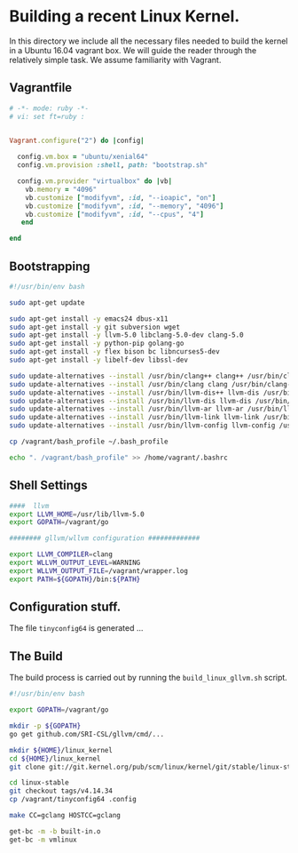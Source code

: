 # Building a recent Linux Kernel.

In this directory we include all the necessary files needed to
build the kernel in a Ubuntu 16.04 vagrant box. We will guide the reader through
the relatively simple task. We assume familiarity with Vagrant.

## Vagrantfile

```ruby
# -*- mode: ruby -*-
# vi: set ft=ruby :


Vagrant.configure("2") do |config|
  
  config.vm.box = "ubuntu/xenial64"
  config.vm.provision :shell, path: "bootstrap.sh"

  config.vm.provider "virtualbox" do |vb|
    vb.memory = "4096"
    vb.customize ["modifyvm", :id, "--ioapic", "on"]
    vb.customize ["modifyvm", :id, "--memory", "4096"]
    vb.customize ["modifyvm", :id, "--cpus", "4"]
   end

end
```

## Bootstrapping 

```bash
#!/usr/bin/env bash

sudo apt-get update

sudo apt-get install -y emacs24 dbus-x11 
sudo apt-get install -y git subversion wget 
sudo apt-get install -y llvm-5.0 libclang-5.0-dev clang-5.0
sudo apt-get install -y python-pip golang-go
sudo apt-get install -y flex bison bc libncurses5-dev
sudo apt-get install -y libelf-dev libssl-dev

sudo update-alternatives --install /usr/bin/clang++ clang++ /usr/bin/clang++-5.0 1000
sudo update-alternatives --install /usr/bin/clang clang /usr/bin/clang-5.0 1000
sudo update-alternatives --install /usr/bin/llvm-dis++ llvm-dis /usr/bin/llvm-dis-5.0 1000
sudo update-alternatives --install /usr/bin/llvm-dis llvm-dis /usr/bin/llvm-dis-5.0 1000
sudo update-alternatives --install /usr/bin/llvm-ar llvm-ar /usr/bin/llvm-ar-5.0 1000
sudo update-alternatives --install /usr/bin/llvm-link llvm-link /usr/bin/llvm-link-5.0 1000
sudo update-alternatives --install /usr/bin/llvm-config llvm-config /usr/bin/llvm-config-5.0 1000

cp /vagrant/bash_profile ~/.bash_profile

echo ". /vagrant/bash_profile" >> /home/vagrant/.bashrc

```

## Shell Settings

```bash
####  llvm
export LLVM_HOME=/usr/lib/llvm-5.0
export GOPATH=/vagrant/go

######## gllvm/wllvm configuration #############

export LLVM_COMPILER=clang
export WLLVM_OUTPUT_LEVEL=WARNING
export WLLVM_OUTPUT_FILE=/vagrant/wrapper.log
export PATH=${GOPATH}/bin:${PATH}

```



## Configuration stuff.

The file `tinyconfig64` is generated ...

## The Build

The build process is carried out by running the `build_linux_gllvm.sh`
script.

```bash
#!/usr/bin/env bash

export GOPATH=/vagrant/go

mkdir -p ${GOPATH}
go get github.com/SRI-CSL/gllvm/cmd/...

mkdir ${HOME}/linux_kernel
cd ${HOME}/linux_kernel
git clone git://git.kernel.org/pub/scm/linux/kernel/git/stable/linux-stable.git

cd linux-stable
git checkout tags/v4.14.34
cp /vagrant/tinyconfig64 .config

make CC=gclang HOSTCC=gclang

get-bc -m -b built-in.o
get-bc -m vmlinux

```

